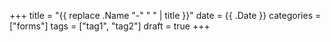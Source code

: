 +++
title = "{{ replace .Name "-" " " | title }}"
date = {{ .Date }}
categories = ["forms"]
tags = ["tag1", "tag2"]
draft = true
+++

